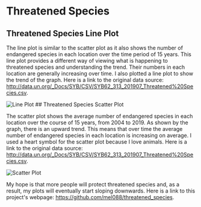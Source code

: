 # Threatened Species
## Threatened Species Line Plot

The line plot is similar to the scatter plot as it also shows the number of endangered species in each location over the time period of 15 years. This line plot provides a different way of viewing what is happening to threatened species and understanding the trend. Their numbers in each location are generally increasing over time. I also plotted a line plot to show the trend of the graph. Here is a link to the original data source: http://data.un.org/_Docs/SYB/CSV/SYB62_313_201907_Threatened%20Species.csv.

<img src="https://github.com/mel088/threatened_species/blob/main/Screen%20Shot%202020-10-07%20at%2011.43.59%20PM.png" alt="Line Plot"> 
## Threatened Species Scatter Plot

The scatter plot shows the average number of endangered species in each location over the course of 15 years, from 2004 to 2019.
As shown by the graph, there is an upward trend. This means that over time the average number of endangered species in each location is increasing on average. I used a heart symbol for the scatter plot because I love animals. Here is a link to the original data source: http://data.un.org/_Docs/SYB/CSV/SYB62_313_201907_Threatened%20Species.csv.

 <img src="https://github.com/mel088/threatened_species/blob/main/Screen%20Shot%202020-10-07%20at%2011.44.51%20PM.png" alt="Scatter Plot"> 

My hope is that more people will protect threatened species and, as a result, my plots will eventually start sloping downwards.
Here is a link to this project's webpage: https://github.com/mel088/threatened_species.
